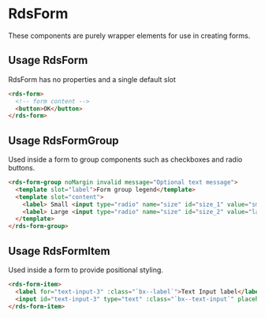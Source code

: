 # RdsForm

These components are purely wrapper elements for use in creating forms.

## Usage RdsForm

RdsForm has no properties and a single default slot

```html
<rds-form>
  <!-- form content -->
  <button>OK</button>
</rds-form>
```

## Usage RdsFormGroup

Used inside a form to group components such as checkboxes and radio buttons.

```html
<rds-form-group noMargin invalid message="Optional text message">
  <template slot="label">Form group legend</template>
  <template slot="content">
    <label> Small <input type="radio" name="size" id="size_1" value="small" /> </label>
    <label> Large <input type="radio" name="size" id="size_2" value="large" /> </label>
  </template>
</rds-form-group>
```

## Usage RdsFormItem

Used inside a form to provide positional styling.

```html
<rds-form-item>
  <label for="text-input-3" :class="`bx--label`">Text Input label</label>
  <input id="text-input-3" type="text" :class="`bx--text-input`" placeholder="Optional placeholder text" />
</rds-form-item>
```
